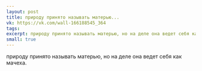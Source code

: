 ```yaml
---
layout: post
title: природу принято называть матерью...
vk: https://vk.com/wall-166188545_364
tags: 
excerpt: природу принято называть матерью, но на деле она ведет себя как мачеха.
small: true
---
```

природу принято называть матерью, но на деле она ведет себя как мачеха.